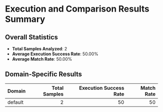 # Execution and Comparison Results Summary

## Overall Statistics

- **Total Samples Analyzed**: 2
- **Average Execution Success Rate**: 50.00%
- **Average Match Rate**: 50.00%

## Domain-Specific Results

| Domain   |   Total Samples |   Execution Success Rate |   Match Rate |
|:---------|----------------:|-------------------------:|-------------:|
| default  |               2 |                       50 |           50 |